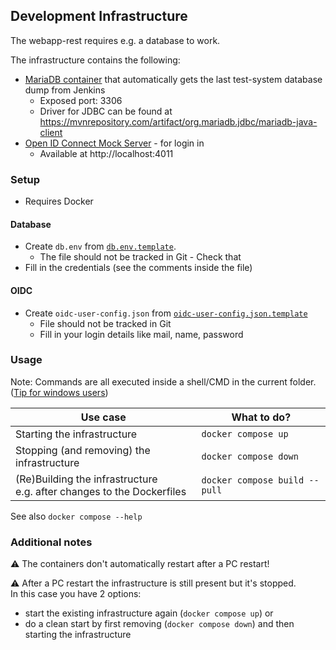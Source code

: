 ## Development Infrastructure
The webapp-rest requires e.g. a database to work.

The infrastructure contains the following:
* [MariaDB container](https://hub.docker.com/_/mariadb) that automatically gets the last test-system database dump from Jenkins
  * Exposed port: 3306
  * Driver for JDBC can be found at https://mvnrepository.com/artifact/org.mariadb.jdbc/mariadb-java-client
* [Open ID Connect Mock Server](https://github.com/xdev-software/oidc-server-mock) - for login in
  * Available at http://localhost:4011

### Setup
* Requires Docker

#### Database
* Create ``db.env`` from [``db.env.template``](./db.env.template).
  * The file should not be tracked in Git - Check that
* Fill in the credentials (see the comments inside the file)

#### OIDC
* Create ``oidc-user-config.json`` from [``oidc-user-config.json.template``](./oidc-user-config.json.template)
  * File should not be tracked in Git
  * Fill in your login details like mail, name, password


### Usage
Note: Commands are all executed inside a shell/CMD in the current folder. ([Tip for windows users](https://stackoverflow.com/a/40146208))

| Use case | What to do? |
| --- | --- |
| Starting the infrastructure | ``docker compose up`` |
| Stopping (and removing) the infrastructure | ``docker compose down`` |
| (Re)Building the infrastructure<br/>e.g. after changes to the Dockerfiles | ``docker compose build --pull`` |

See also ``docker compose --help``

### Additional notes
⚠ The containers don't automatically restart after a PC restart!

⚠ After a PC restart the infrastructure is still present but it's stopped.<br/>
In this case you have 2 options:
* start the existing infrastructure again (``docker compose up``) or
* do a clean start by first removing (``docker compose down``) and then starting the infrastructure
